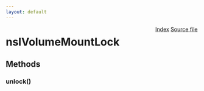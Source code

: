 ```yaml
---
layout: default
---
```

<div class='links' style='float:right'><a href="../index.html">Index</a>
<a href="http://dxr.mozilla.org/mozilla-central/source/dom/system/gonk/nsIVolumeMountLock.idl">Source file</a>
</div>

# nsIVolumeMountLock #

## Methods ##

### unlock() ###
